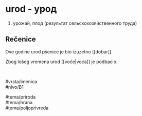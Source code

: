 # urod - урод

1. урожай, плод (результат сельскохозяйственного труда)

## Rečenice

Ove godine urod pšenice je bio izuzetno [[dobar]].

Zbog lošeg vremena urod [[voće|voća]] je podbacio.

<br>

#vrsta/imenica  
#nivo/B1  

#tema/priroda  
#tema/hrana  
#tema/poljoprivreda  
